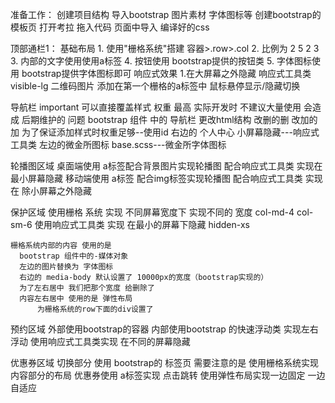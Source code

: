 准备工作：
  创建项目结构
    导入bootstrap
    图片素材
    字体图标等
  创建bootstrap的模板页
  打开考拉 拖入代码 
  页面中导入 编译好的css

顶部通栏1：
  基础布局
      1. 使用"栅格系统"搭建 容器>.row>.col
      2. 比例为 2 5 2 3
      3. 内部的文字使用使用a标签
      4. 按钮使用 bootstrap提供的按钮类
      5. 字体图标使用 bootstrap提供字体图标即可
  响应式效果
      1.在大屏幕之外隐藏 响应式工具类  visible-lg
      二维码图片
        添加在第一个栅格的a标签中
        鼠标悬停显示/隐藏切换

导航栏
  important 可以直接覆盖样式 权重 最高
    实际开发时 不建议大量使用 会造成 后期维护的 问题
  bootstrap 组件 中的 导航栏
    更改html结构 改删的删 改加的加
    为了保证添加样式时权重足够--使用id 
    右边的 个人中心 小屏幕隐藏---响应式工具类
    左边的微金所图标 base.scss---微金所字体图标

轮播图区域
    桌面端使用 a标签配合背景图片实现轮播图
      配合响应式工具类 实现在 最小屏幕隐藏
    移动端使用 a标签 配合img标签实现轮播图
      配合响应式工具类 实现在 除小屏幕之外隐藏

保护区域
    使用栅格 系统 实现 不同屏幕宽度下 实现不同的 宽度
      col-md-4  col-sm-6 
    使用响应式工具类 实现 在最小的屏幕下隐藏 hidden-xs

    栅格系统内部的内容 使用的是
      bootstrap 组件中的-媒体对象
      左边的图片替换为 字体图标
      右边的 media-body 默认设置了 10000px的宽度（bootstrap实现的）
      为了左右居中 我们把那个宽度 给删除了
      内容左右居中 使用的是 弹性布局
          为栅格系统的row下面的div设置了

预约区域
  外部使用bootstrap的容器
    内部使用bootstrap 的快速浮动类 实现左右浮动
    使用响应式工具类实现 在不同的屏幕隐藏

优惠券区域
  切换部分 使用 bootstrap的  标签页
    需要注意的是 使用栅格系统实现内容部分的布局
      优惠券使用 a标签实现 点击跳转
      使用弹性布局实现一边固定 一边自适应



   
